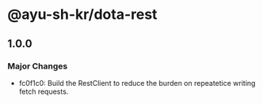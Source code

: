 # @ayu-sh-kr/dota-rest

## 1.0.0

### Major Changes

- fc0f1c0: Build the RestClient to reduce the burden on repeatetice writing fetch requests.
